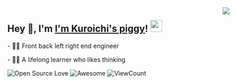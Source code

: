 <img align="right" src="https://github-readme-stats.vercel.app/api?username=nana62466&show_icons=true&hide_border=true&icon_color=586069&title_color=a0a9af">
<h2>  Hey 👋, I'm <a href="https://K1475369.top" target="_blank">I'm Kuroichi's piggy</a>! <img src="https://user-images.githubusercontent.com/5679180/79618120-0daffb80-80be-11ea-819e-d2b0fa904d07.gif" width="27px"></h2>
<p>- 👨‍💻 Front back left right end engineer </p>
<p>- 👨‍🎓 A lifelong learner who likes thinking </p>

![Open Source Love](https://badges.frapsoft.com/os/v2/open-source.svg?v=103)
![Awesome](https://cdn.rawgit.com/sindresorhus/awesome/d7305f38d29fed78fa85652e3a63e154dd8e8829/media/badge.svg)
![ViewCount](https://views.whatilearened.today/views/github/Tomotoes/Tomotoes.svg?cache=remove)
